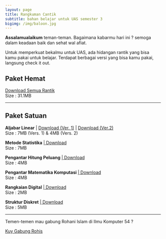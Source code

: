 ```yaml
---
layout: page
title: Rangkuman Cantik
subtitle: bahan belajar untuk UAS semester 3
bigimg: /img/baloon.jpg
---
```


**Assalamualaikum** teman-teman. Bagaimana kabarmu hari ini ? semoga dalam keadaan baik dan sehat wal afiat. 

Untuk memperkuat bekalmu untuk UAS, ada hidangan rantik yang bisa kamu pakai untuk belajar. Terdapat berbagai versi yang bisa kamu pakai, langsung check it out.

## Paket Hemat
<div class="get-started-wrap">
  <a class="btn btn-success btn-lg get-started-btn" href="https://drive.google.com/open?id=1_dfPxqebwG_l8zaVRcWiJ30YjSSZVft3">Download Semua Rantik</a>
<br/>
Size : 31.1MB
</div>

---

## Paket Satuan

**Aljabar Linear**
| <a href="http://binary110.me/download/AljabarLinear.pdf">Download (Ver. 1)</a> | <a href="http://binary110.me/download/AljabarLinear2.pdf">Download (Ver.2)</a><br/>
Size : 7MB (Vers. 1) & 4MB (Vers. 2)

**Metode Statistika**
<a href="http://binary110.me/download/MetodeStatistika.pdf">| Download</a><br/>
Size : 7MB

**Pengantar Hitung Peluang**
<a href="http://binary110.me/download/PengantarHitungPeluang.pdf">| Download</a><br/>
Size : 4MB

**Pengantar Matematika Komputasi**
<a href="http://binary110.me/download/PengantarMatematikaKomputasi.pdf">| Download</a><br/>
Size : 4MB

**Rangkaian Digital**
<a href="http://binary110.me/download/RangkaianDigital.pdf">| Download</a><br/>
Size : 2MB

**Struktur Diskret**
<a href="http://binary110.me/download/StrukturDiskret.pdf">| Download</a><br/>
Size : 5MB

---

Temen-temen mau gabung Rohani Islam di Ilmu Komputer 54 ?

<div class="get-started-wrap">
  <a class="btn btn-success btn-lg get-started-btn" href="https://binary110.me/gabung">Kuy Gabung Rohis</a>
</div>

